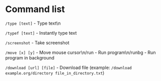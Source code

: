 # Command list
```/type [text]``` - Type text\n

```/typef [text]``` - Instantly type text

```/screenshot``` - Take screenshot

```/move [x] [y]``` - Move mouse cursor\n/run - Run program\n/runbg - Run program in background

```/download [url] [file]``` - Download file (example: ```/download example.org/directory file_in_directory.txt```)

